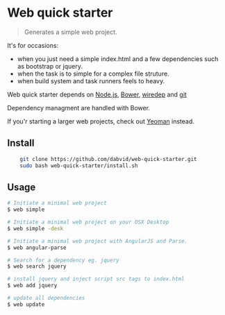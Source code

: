 # Web quick starter

> Generates a simple web project.

It's for occasions:

* when you just need a simple index.html and a few dependencies such as bootstrap or jquery.
* when the task is to simple for a complex file struture.
* when build system and task runners feels to heavy.


Web quick starter depends on [Node.js](http://nodejs.org/), [Bower](http://bower.io), [wiredep](https://github.com/taptapship/wiredep) and [git](http://git-scm.com/)

Dependency managment are handled with Bower.

If you'r starting a larger web projects, check out [Yeoman](http://yeoman.io/) instead.

## Install

```sh
    git clone https://github.com/dabvid/web-quick-starter.git
    sudo bash web-quick-starter/install.sh
```

## Usage

```sh
# Initiate a minimal web project
$ web simple

# Initiate a minimal web project on your OSX Desktop
$ web simple -desk

# Initiate a minimal web project with AngularJS and Parse.
$ web angular-parse

# Search for a dependency eg. jquery
$ web search jquery

# install jquery and inject script src tags to index.html
$ web add jquery

# update all dependencies
$ web update
```
